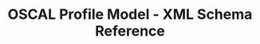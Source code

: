 ---
title: OSCAL Profile Model - XML Schema Reference
description: OSCAL Profile Model XML Schema Reference
permalink: /docs/schemas/oscal-profile-xml/
layout: schemas
topnav: schemareference
sidenav: schemas
subnav: true
model: oscal-profile-xml
---